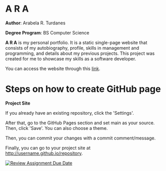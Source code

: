 
# A R A

**Author**: Arabela R. Turdanes

**Degree Program**: BS Computer Science


**A R A** is my personal portfolio. It is a static single-page website that consists of my autobiography, profile, 
skills in management and programming, and details about my previous projects. This project was created for me to showcase my skills
as a software developer. 

You can access the website through this [link](https://github.com/CMSC-100-2S-AY2024-2025/exer-01-html-and-css-arturdanes.git).

# Steps on how to create GitHub page

**Project Site**

If you already have an existing repository, click the 'Settings'. 

After that, go to the GitHub Pages section and set main as your source. Then, click 'Save'. You can also choose a theme.

Then, you can commit your changes with a commit comment/message.

Finally, you can go to your project site at http://username.github.io/repository.


[![Review Assignment Due Date](https://classroom.github.com/assets/deadline-readme-button-22041afd0340ce965d47ae6ef1cefeee28c7c493a6346c4f15d667ab976d596c.svg)](https://classroom.github.com/a/hMVHYWFS)
